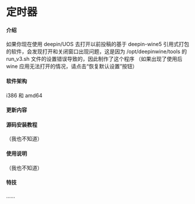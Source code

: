 # 定时器

#### 介绍

如果你现在使用 deepin/UOS 去打开以前投稿的基于 deepin-wine5 引用式打包的软件，会发现打开和关闭窗口出现问题，这是因为 /opt/deepinwine/tools 的 run_v3.sh 文件的设置错误导致的，因此制作了这个程序 （如果出现了使用后 wine 应用无法打开的情况，请点击“恢复默认设置”按钮）

#### 软件架构

i386 和 amd64

#### 更新内容




#### 源码安装教程

（我也不知道）

#### 使用说明

（我也不知道）


#### 特技

……


